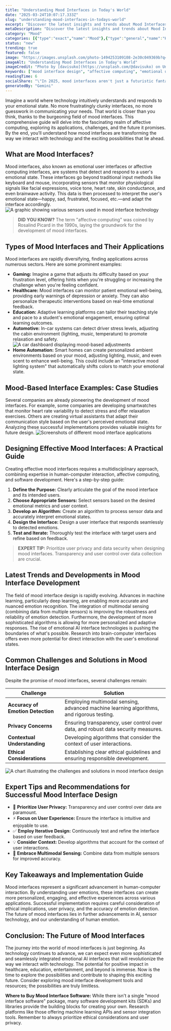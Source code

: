 ```yaml
---
title: "Understanding Mood Interfaces in Today's World"
date: "2025-03-24T10:07:17.333Z"
slug: "understanding-mood-interfaces-in-todays-world"
excerpt: "Discover the latest insights and trends about Mood Interfaces. This comprehensive guide covers everything you need to know about Mood Interfaces in 2025."
metaDescription: "Discover the latest insights and trends about Mood Interfaces. This comprehensive guide covers everything you need to know about Mood Interfaces in 2025."
category: "Mood"
categories: [{"type":"exact","name":"Mood"},{"type":"general","name":"Human-Computer Interaction"},{"type":"medium","name":"Affective Computing"},{"type":"specific","name":"Biofeedback Sensors"},{"type":"niche","name":"Galvanic Skin Response"}]
status: "new"
trending: true
featured: false
image: "https://images.unsplash.com/photo-1494253109108-2e30c049369b?q=85&w=1200&fit=max&fm=webp&auto=compress"
imageAlt: "Understanding Mood Interfaces in Today's World"
imageCredit: "Photo by [davisuko](https://unsplash.com/@davisuko) on Unsplash"
keywords: ["mood interface design", "affective computing", "emotional user interface", "mood-based interface examples", "best mood interfaces", "buy mood interface software", "how to design a mood interface", "mood interface development", "emotional AI interface", "interactive mood lighting system"]
readingTime: 6
socialShare: "\"In 2025, mood interfaces aren't just a futuristic fantasy – they're reshaping how we experience technology, offering personalized interactions that adapt to our emotional state.\""
generatedBy: "Gemini"
---
```




Imagine a world where technology intuitively understands and responds to your emotional state.  No more frustratingly clunky interfaces, no more guesswork in communicating your needs.  That world is closer than you think, thanks to the burgeoning field of mood interfaces.  This comprehensive guide will delve into the fascinating realm of affective computing, exploring its applications, challenges, and the future it promises.  By the end, you’ll understand how mood interfaces are transforming the way we interact with technology and the exciting possibilities that lie ahead.

## What are Mood Interfaces?

Mood interfaces, also known as emotional user interfaces or affective computing interfaces, are systems that detect and respond to a user's emotional state.  These interfaces go beyond traditional input methods like keyboard and mouse, incorporating sensors that monitor physiological signals like facial expressions, voice tone, heart rate, skin conductance, and even brainwave activity.  This data is then processed to interpret the user's emotional state—happy, sad, frustrated, focused, etc.—and adapt the interface accordingly. ![A graphic showing various sensors used in mood interface technology](https://images.unsplash.com/photo-1500462918059-b1a0cb512f1d?q=85&w=1200&fit=max&fm=webp&auto=compress)

> **DID YOU KNOW?**  The term "affective computing" was coined by Rosalind Picard in the 1990s, laying the groundwork for the development of mood interfaces.

## Types of Mood Interfaces and Their Applications

Mood interfaces are rapidly diversifying, finding applications across numerous sectors.  Here are some prominent examples:

* **Gaming:** Imagine a game that adjusts its difficulty based on your frustration level, offering hints when you're struggling or increasing the challenge when you're feeling confident.
* **Healthcare:** Mood interfaces can monitor patient emotional well-being, providing early warnings of depression or anxiety.  They can also personalize therapeutic interventions based on real-time emotional feedback.
* **Education:**  Adaptive learning platforms can tailor their teaching style and pace to a student's emotional engagement, ensuring optimal learning outcomes.
* **Automotive:**  In-car systems can detect driver stress levels, adjusting the cabin environment (lighting, music, temperature) to promote relaxation and safety.  ![A car dashboard displaying mood-based adjustments](https://images.unsplash.com/photo-1481277542470-605612bd2d61?q=85&w=1200&fit=max&fm=webp&auto=compress)
* **Home Automation:** Smart homes can create personalized ambient environments based on your mood, adjusting lighting, music, and even scent to enhance well-being.  This could include an "interactive mood lighting system" that automatically shifts colors to match your emotional state.

## Mood-Based Interface Examples: Case Studies

Several companies are already pioneering the development of mood interfaces.  For example,  some companies are developing smartwatches that monitor heart rate variability to detect stress and offer relaxation exercises. Others are creating virtual assistants that adapt their communication style based on the user's perceived emotional state.  Analyzing these successful implementations provides valuable insights for future design.  ![Screenshots of different mood interface applications](https://images.unsplash.com/photo-1493612276216-ee3925520721?q=85&w=1200&fit=max&fm=webp&auto=compress)

## Designing Effective Mood Interfaces: A Practical Guide

Creating effective mood interfaces requires a multidisciplinary approach, combining expertise in human-computer interaction, affective computing, and software development.  Here's a step-by-step guide:

1. **Define the Purpose:** Clearly articulate the goal of the mood interface and its intended users.
2. **Choose Appropriate Sensors:** Select sensors based on the desired emotional metrics and user context.
3. **Develop an Algorithm:**  Create an algorithm to process sensor data and accurately interpret emotional states.
4. **Design the Interface:** Design a user interface that responds seamlessly to detected emotions.
5. **Test and Iterate:**  Thoroughly test the interface with target users and refine based on feedback.

> **EXPERT TIP:**  Prioritize user privacy and data security when designing mood interfaces.  Transparency and user control over data collection are crucial.

## Latest Trends and Developments in Mood Interface Development

The field of mood interface design is rapidly evolving.  Advances in machine learning, particularly deep learning, are enabling more accurate and nuanced emotion recognition.  The integration of multimodal sensing (combining data from multiple sensors) is improving the robustness and reliability of emotion detection.  Furthermore, the development of more sophisticated algorithms is allowing for more personalized and adaptive responses.  The rise of emotional AI interface technologies is pushing the boundaries of what's possible.  Research into brain-computer interfaces offers even more potential for direct interaction with the user's emotional states.

## Common Challenges and Solutions in Mood Interface Design

Despite the promise of mood interfaces, several challenges remain:

| Challenge                     | Solution                                                                    |
|------------------------------|----------------------------------------------------------------------------|
| **Accuracy of Emotion Detection** | Employing multimodal sensing, advanced machine learning algorithms, and rigorous testing. |
| **Privacy Concerns**          | Ensuring transparency, user control over data, and robust data security measures. |
| **Contextual Understanding**   | Developing algorithms that consider the context of user interactions.          |
| **Ethical Considerations**    | Establishing clear ethical guidelines and ensuring responsible development.       |

![A chart illustrating the challenges and solutions in mood interface design](https://images.unsplash.com/photo-1494253109108-2e30c049369b?q=85&w=1200&fit=max&fm=webp&auto=compress)

## Expert Tips and Recommendations for Successful Mood Interface Design

* 🔑 **Prioritize User Privacy:**  Transparency and user control over data are paramount.
* ⚡ **Focus on User Experience:**  Ensure the interface is intuitive and enjoyable to use.
* ✅ **Employ Iterative Design:**  Continuously test and refine the interface based on user feedback.
* 💡 **Consider Context:**  Develop algorithms that account for the context of user interactions.
* 🌟 **Embrace Multimodal Sensing:**  Combine data from multiple sensors for improved accuracy.

## Key Takeaways and Implementation Guide

Mood interfaces represent a significant advancement in human-computer interaction.  By understanding user emotions, these interfaces can create more personalized, engaging, and effective experiences across various applications.  Successful implementation requires careful consideration of ethical implications, user privacy, and the accuracy of emotion detection.  The future of mood interfaces lies in further advancements in AI, sensor technology, and our understanding of human emotion.

## Conclusion: The Future of Mood Interfaces

The journey into the world of mood interfaces is just beginning.  As technology continues to advance, we can expect even more sophisticated and seamlessly integrated emotional AI interfaces that will revolutionize the way we interact with technology.  The potential for positive impact in healthcare, education, entertainment, and beyond is immense.  Now is the time to explore the possibilities and contribute to shaping this exciting future.  Consider exploring mood interface development tools and resources; the possibilities are truly limitless.

**Where to Buy Mood Interface Software:**  While there isn't a single "mood interface software" package, many software development kits (SDKs) and libraries provide the building blocks for creating your own.  Research platforms like those offering machine learning APIs and sensor integration tools.  Remember to always prioritize ethical considerations and user privacy.
